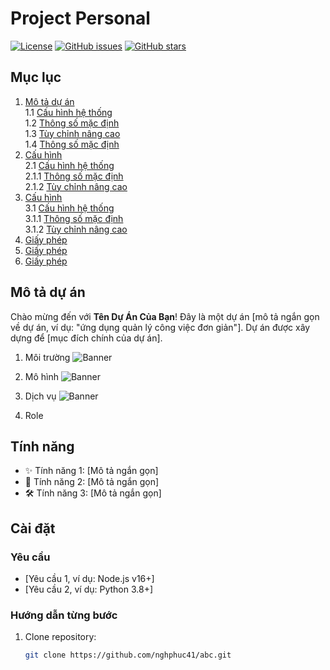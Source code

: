 # Project Personal
[![License](https://img.shields.io/badge/License-MIT-blue.svg)](https://opensource.org/licenses/MIT)
[![GitHub issues](https://img.shields.io/github/issues/nghphuc41/abc)](https://github.com/nghphuc41/abc/issues)
[![GitHub stars](https://img.shields.io/github/stars/nghphuc41/abc)](https://github.com/nghphuc41/abc/stargazers)

## Mục lục

1. [Mô tả dự án](#mô-tả-dự-án)  
   1.1 [Cấu hình hệ thống](#cấu-hình-hệ-thống)  
   1.2 [Thông số mặc định](#thông-số-mặc-định)  
   1.3 [Tùy chỉnh nâng cao](#tùy-chỉnh-nâng-cao)  
   1.4 [Thông số mặc định](#thông-số-mặc-định)  
3. [Cấu hình](#cấu-hình)  
   2.1 [Cấu hình hệ thống](#cấu-hình-hệ-thống)  
   2.1.1 [Thông số mặc định](#thông-số-mặc-định)  
   2.1.2 [Tùy chỉnh nâng cao](#tùy-chỉnh-nâng-cao)  
4. [Cấu hình](#cấu-hình)  
   3.1 [Cấu hình hệ thống](#cấu-hình-hệ-thống)  
   3.1.1 [Thông số mặc định](#thông-số-mặc-định)  
   3.1.2 [Tùy chỉnh nâng cao](#tùy-chỉnh-nâng-cao)  
5. [Giấy phép](#giấy-phép)
6. [Giấy phép](#giấy-phép)
7. [Giấy phép](#giấy-phép)

## Mô tả dự án

Chào mừng đến với **Tên Dự Án Của Bạn**! Đây là một dự án [mô tả ngắn gọn về dự án, ví dụ: "ứng dụng quản lý công việc đơn giản"]. Dự án được xây dựng để [mục đích chính của dự án].
1. Môi trường
![Banner](https://raw.githubusercontent.com/nghphuc41/abc/main/image/Environment.PNG)

2. Mô hình
![Banner](https://raw.githubusercontent.com/nghphuc41/abc/main/image/Infrastructure.PNG)

3. Dịch vụ
![Banner](https://raw.githubusercontent.com/nghphuc41/abc/main/image/Service.PNG)

4. Role

## Tính năng

- ✨ Tính năng 1: [Mô tả ngắn gọn]
- 🚀 Tính năng 2: [Mô tả ngắn gọn]
- 🛠️ Tính năng 3: [Mô tả ngắn gọn]

## Cài đặt

### Yêu cầu
- [Yêu cầu 1, ví dụ: Node.js v16+]
- [Yêu cầu 2, ví dụ: Python 3.8+]

### Hướng dẫn từng bước
1. Clone repository:
   ```bash
   git clone https://github.com/nghphuc41/abc.git
